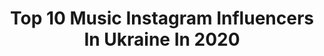 ---
title: Top 10 Music Instagram Influencers In Ukraine In 2020
description: >-
  Find top music Instagram influencers in Ukraine in 2020. Most popular hashtags: #ukraine #musicuresathome #coversong #cover.
platform: Instagram
profiles:
  - username: "dariakolomiec_"
    fullname: >-
      Daria Kolomiec
    location: "Ukraine"
    followers: 48802
    engagement: 187
    commentsToLikes: 0.047458
    avatar: "https://scontent-ams4-1.cdninstagram.com/v/t51.2885-19/s320x320/18298397_203229296859345_6896203286655795200_a.jpg?_nc_ht=scontent-ams4-1.cdninstagram.com&_nc_ohc=OJ1kkMxYlaoAX8r6OFE&oh=e24e10f2872a3174b6368ecbb8ec5deb&oe=5EB4B932"
    verified: false
    hashtags: "#stayathome, #musicuresathome, #stayhome"
  - username: "alinapash"
    fullname: >-
      ALINA PA$H 🇺🇦
    location: "Ukraine"
    followers: 54196
    engagement: 674
    commentsToLikes: 0.017479
    avatar: "https://scontent-lhr8-1.cdninstagram.com/v/t51.2885-19/s320x320/82862592_202807544232585_8685976279851204608_n.jpg?_nc_ht=scontent-lhr8-1.cdninstagram.com&_nc_ohc=NmL92ADaJT8AX__G0o_&oh=151c74048b8224dc9e091ff4750cda9d&oe=5EBA781B"
    verified: true
    hashtags: "#happywomensday, #vysokomirni, #freeyourhate, #pi"
  - username: "freitas_yulia"
    fullname: >-
      Freitas
    location: "Ukraine"
    followers: 16244
    engagement: 2241
    commentsToLikes: 0.003497
    avatar: "https://scontent-amt2-1.cdninstagram.com/v/t51.2885-19/s320x320/90204213_3018712384826751_6203747648214663168_n.jpg?_nc_ht=scontent-amt2-1.cdninstagram.com&_nc_ohc=E_ddvdpMxncAX-E4Mnh&oh=2f0b1d0534cb2c66f5d35d8bb9b15fe0&oe=5EB97B85"
    verified: false
    hashtags: "#musicbox"
  - username: "southgardendd"
    fullname: >-
      SOUTHGARDEN
    location: "Ukraine"
    followers: 7809
    engagement: 859
    commentsToLikes: 0.025815
    avatar: "https://scontent-ams4-1.cdninstagram.com/v/t51.2885-19/s320x320/60324338_1124339694436748_5409132939873091584_n.jpg?_nc_ht=scontent-ams4-1.cdninstagram.com&_nc_ohc=Io2foht9uG0AX-gtrh-&oh=a6c74924ed8566f0812d71be8dc8d844&oe=5E8829E6"
    verified: false
    hashtags: ""
  - username: "elina.ivashchenko_official"
    fullname: >-
      Еліна Іващенко
    location: "Ukraine"
    followers: 24304
    engagement: 898
    commentsToLikes: 0.013047
    avatar: "https://scontent-lhr8-1.cdninstagram.com/v/t51.2885-19/s320x320/87824651_864078584064855_865521534612013056_n.jpg?_nc_ht=scontent-lhr8-1.cdninstagram.com&_nc_ohc=bys7ur9iJDAAX88M_p_&oh=5d63fcace0a23ce217e0e3e5fd3047e3&oe=5EBA558E"
    verified: false
    hashtags: "#eurovision2020, #elinaivashchenko, #eurovision2020, #getup"
  - username: "magic_aliii"
    fullname: >-
      
    location: "Ukraine"
    followers: 14942
    engagement: 763
    commentsToLikes: 0.008989
    avatar: "https://scontent-bos3-1.cdninstagram.com/v/t51.2885-19/s320x320/82785400_604776243636389_494079332491198464_n.jpg?_nc_ht=scontent-bos3-1.cdninstagram.com&_nc_ohc=UjEzaayVnC0AX-3KdfU&oh=780bf86a8c5bd044d27271c9b4eb118a&oe=5EB6C62F"
    verified: false
    hashtags: "#staysafe"
  - username: "giorgigiligashvili_official"
    fullname: >-
      Giorgi Giligashvili
    location: "Ukraine"
    followers: 40141
    engagement: 287
    commentsToLikes: 0.008548
    avatar: "https://scontent-lhr8-1.cdninstagram.com/v/t51.2885-19/s320x320/70301821_2557838474278015_5805029702229819392_n.jpg?_nc_ht=scontent-lhr8-1.cdninstagram.com&_nc_ohc=BC2gC-CFlYkAX920dZ8&oh=e6e150d55b57370348a42f0042cd8ea4&oe=5EBA3EF3"
    verified: false
    hashtags: "#giorgigrdzelishvili, #primeshow, #georgian, #brotherhood"
  - username: "aleksey_sobko"
    fullname: >-
      Aleksey Sobko
    location: "Ukraine"
    followers: 3800
    engagement: 3429
    commentsToLikes: 0.074696
    avatar: "https://scontent-lhr8-1.cdninstagram.com/v/t51.2885-19/s320x320/26279331_1565521546888329_3136933315727065088_n.jpg?_nc_ht=scontent-lhr8-1.cdninstagram.com&_nc_ohc=5OQzBfgCRw8AX8x4ALl&oh=9fe56627faa67eaea3af49f82336d76a&oe=5EBC510D"
    verified: false
    hashtags: "#kerkinitis, #walkaroundyevpatoria, #onasnowcoveredtrail, #downthehill"
  - username: "tania.bnbproject"
    fullname: >-
      Tania Mazur
    location: "Ukraine"
    followers: 5755
    engagement: 1606
    commentsToLikes: 0.033387
    avatar: "https://scontent-lhr8-1.cdninstagram.com/v/t51.2885-19/s320x320/66699068_905657233154352_483604474191937536_n.jpg?_nc_ht=scontent-lhr8-1.cdninstagram.com&_nc_ohc=xBIFpWgk2HwAX8YG0jF&oh=b70c23715f7235c05ce7bd39ed83bf3b&oe=5EB92788"
    verified: false
    hashtags: "#khersoncity, #metallica, #cover, #ukraineonline"
  - username: "heartbeat_brass_band"
    fullname: >-
      𝐇𝐞𝐚𝐫𝐭𝐁𝐞𝐚𝐭 𝐁𝐫𝐚𝐬𝐬 𝐁𝐚𝐧𝐝
    location: "Ukraine"
    followers: 14123
    engagement: 1234
    commentsToLikes: 0.024238
    avatar: "https://scontent-lhr8-1.cdninstagram.com/v/t51.2885-19/s320x320/26343319_1445206398932366_3891803045251514368_n.jpg?_nc_ht=scontent-lhr8-1.cdninstagram.com&_nc_ohc=XwFKttpzGvEAX_zEnAh&oh=e313506311cd54ff4214fcf70d48bb16&oe=5EB98481"
    verified: false
    hashtags: "#ukraine, #lviv, #musiclife, #calloutmyname"
---